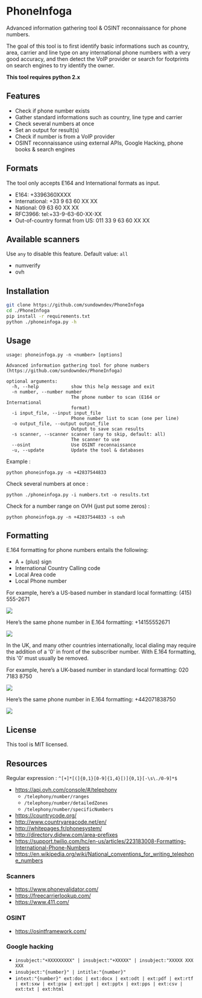 # PhoneInfoga

Advanced information gathering tool & OSINT reconnaissance for phone numbers.

The goal of this tool is to first identify basic informations such as country, area, carrier and line type on any international phone numbers with a very good accuracy, and then detect the VoIP provider or search for footprints on search engines to try identify the owner.

**This tool requires python 2.x**

## Features

- Check if phone number exists
- Gather standard informations such as country, line type and carrier
- Check several numbers at once
- Set an output for result(s)
- Check if number is from a VoIP provider
- OSINT reconnaissance using external APIs, Google Hacking, phone books & search engines

## Formats

The tool only accepts E164 and International formats as input.

- E164: +3396360XXXX
- International: +33 9 63 60 XX XX
- National: 09 63 60 XX XX
- RFC3966: tel:+33-9-63-60-XX-XX
- Out-of-country format from US: 011 33 9 63 60 XX XX

## Available scanners

Use `any` to disable this feature. Default value: `all`

- numverify
- ovh

## Installation

```bash
git clone https://github.com/sundowndev/PhoneInfoga
cd ./PhoneInfoga
pip install -r requirements.txt
python ./phoneinfoga.py -h
```

## Usage

```
usage: phoneinfoga.py -n <number> [options]

Advanced information gathering tool for phone numbers
(https://github.com/sundowndev/PhoneInfoga)

optional arguments:
  -h, --help            show this help message and exit
  -n number, --number number
                        The phone number to scan (E164 or International
                        format)
  -i input_file, --input input_file
                        Phone number list to scan (one per line)
  -o output_file, --output output_file
                        Output to save scan results
  -s scanner, --scanner scanner (any to skip, default: all)
                        The scanner to use
  --osint               Use OSINT reconnaissance
  -u, --update          Update the tool & databases
```

Example :

```
python phoneinfoga.py -n +42837544833
```

Check several numbers at once :

```
python ./phoneinfoga.py -i numbers.txt -o results.txt
```

Check for a number range on OVH (just put some zeros) :

```
python phoneinfoga.py -n +42837544833 -s ovh
```

## Formatting

E.164 formatting for phone numbers entails the following:

- A + (plus) sign
- International Country Calling code
- Local Area code
- Local Phone number

For example, here’s a US-based number in standard local formatting: (415) 555-2671

![](https://i.imgur.com/0e2SMdL.png)

Here’s the same phone number in E.164 formatting: +14155552671

![](https://i.imgur.com/KfrvacR.png)

In the UK, and many other countries internationally, local dialing may require the addition of a '0' in front of the subscriber number. With E.164 formatting, this '0' must usually be removed.

For example, here’s a UK-based number in standard local formatting: 020 7183 8750

![](https://i.imgur.com/WdXKSZY.png)

Here’s the same phone number in E.164 formatting: +442071838750

![](https://i.imgur.com/Ovso0w2.png)

## License

This tool is MIT licensed.

## Resources

Regular expression : `^[+]*[(]{0,1}[0-9]{1,4}[)]{0,1}[-\s\./0-9]*$`

- https://api.ovh.com/console/#/telephony
  - `/telephony/number/ranges`
  - `/telephony/number/detailedZones`
  - `/telephony/number/specificNumbers`
- https://countrycode.org/
- http://www.countryareacode.net/en/
- http://whitepages.fr/phonesystem/
- http://directory.didww.com/area-prefixes
- https://support.twilio.com/hc/en-us/articles/223183008-Formatting-International-Phone-Numbers
- https://en.wikipedia.org/wiki/National_conventions_for_writing_telephone_numbers

### Scanners
- https://www.phonevalidator.com/
- https://freecarrierlookup.com/
- https://www.411.com/

### OSINT
- https://osintframework.com/

### Google hacking

- `insubject:"+XXXXXXXXX" | insubject:"+XXXXX" | insubject:"XXXXX XXX XXX`
- `insubject:"{number}" | intitle:"{number}"`
- `intext:"{number}" ext:doc | ext:docx | ext:odt | ext:pdf | ext:rtf | ext:sxw | ext:psw | ext:ppt | ext:pptx | ext:pps | ext:csv | ext:txt | ext:html`
